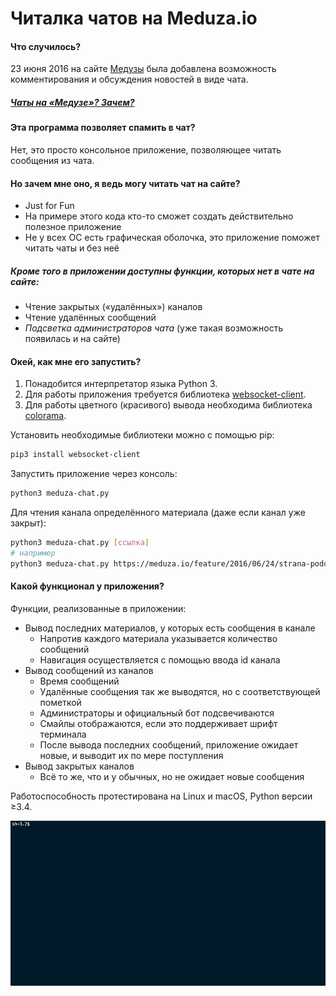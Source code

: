 # Читалка чатов на Meduza.io

#### Что случилось?
23 июня 2016 на сайте [Медузы](https://meduza.io) была добавлена возможность комментирования и обсуждения новостей в виде чата.

##### [Чаты на «Медузе»? Зачем?](https://meduza.io/cards/chaty-na-meduze-zachem)

#### Эта программа позволяет спамить в чат?
Нет, это просто консольное приложение, позволяющее читать сообщения из чата.

#### Но зачем мне оно, я ведь могу читать чат на сайте?
 - Just for Fun
 - На примере этого кода кто-то сможет создать действительно полезное приложение
 - Не у всех ОС есть графическая оболочка, это приложение поможет читать чаты и без неё

##### Кроме того в приложении доступны функции, которых нет в чате на сайте:
 + Чтение закрытых («удалённых») каналов
 + Чтение удалённых сообщений
 + *Подсветка администраторов чата* (уже такая возможность появилась и на сайте)

#### Окей, как мне его запустить?
1. Понадобится интерпретатор языка Python 3.
2. Для работы приложения требуется библиотека [websocket-client](https://pypi.python.org/pypi/websocket-client).
3. Для работы цветного (красивого) вывода необходима библиотека [colorama](https://pypi.python.org/pypi/colorama).

Установить необходимые библиотеки можно с помощью pip:
``` bash
pip3 install websocket-client
```

Запустить приложение через консоль:
``` bash
python3 meduza-chat.py
```

Для чтения канала определённого материала (даже если канал уже закрыт):
``` bash
python3 meduza-chat.py [ссылка]
# например
python3 meduza-chat.py https://meduza.io/feature/2016/06/24/strana-podozrevaemyh
```

#### Какой функционал у приложения?
Функции, реализованные в приложении:
+ Вывод последних материалов, у которых есть сообщения в канале
  * Напротив каждого материала указывается количество сообщений
  * Навигация осуществляется с помощью ввода id канала
+ Вывод сообщений из каналов
  * Время сообщений
  * Удалённые сообщения так же выводятся, но с соответствующей пометкой
  * Администраторы и официальный бот подсвечиваются
  * Смайлы отображаются, если это поддерживает шрифт терминала
  * После вывода последних сообщений, приложение ожидает новые, и выводит их по мере поступления
+ Вывод закрытых каналов
  * Всё то же, что и у обычных, но не ожидает новые сообщения

Работоспособность протестирована на Linux и macOS, Python версии ≥3.4.

![Демонстрация](media/show.gif)
